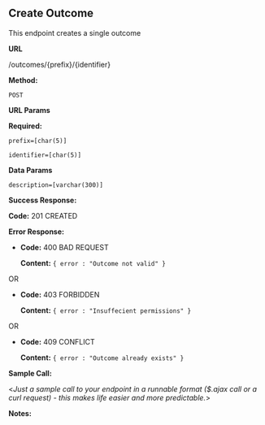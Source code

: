 **Create Outcome**
----
This endpoint creates a single outcome

**URL**

/outcomes/{prefix}/{identifier}

**Method:**
  
  `POST`
  
**URL Params**

   **Required:**
 
   `prefix=[char(5)]`

   `identifier=[char(5)]`

**Data Params**

   `description=[varchar(300)] `

**Success Response:**
  
**Code:** 201 CREATED


 
**Error Response:**

* **Code:** 400 BAD REQUEST

  **Content:** `{ error : "Outcome not valid" }`

OR

 *  **Code:** 403 FORBIDDEN

    **Content:** `{ error : "Insuffecient permissions" }`

OR

* **Code:** 409 CONFLICT

  **Content:** `{ error : "Outcome already exists" }`

  

**Sample Call:**

  <_Just a sample call to your endpoint in a runnable format ($.ajax call or a curl request) - this makes life easier and more predictable._> 

**Notes:**
